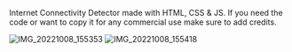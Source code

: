 Internet Connectivity Detector made with HTML, CSS & JS.
If you need the code or want to copy it for any commercial use make sure to add credits. 

![IMG_20221008_155353](https://user-images.githubusercontent.com/100221977/194702984-584d68ad-9bf1-483a-a704-ab5f81fe5dd7.jpg) 
![IMG_20221008_155418](https://user-images.githubusercontent.com/100221977/194702985-e3010d9b-3d2e-4354-8525-30dd90b8fb54.jpg)
